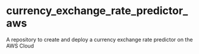 # currency_exchange_rate_predictor_aws
A repository to create and deploy a currency exchange rate predictor on the AWS Cloud
